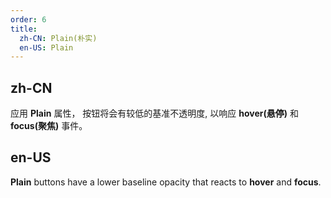 ```yaml
---
order: 6
title:
  zh-CN: Plain(朴实)
  en-US: Plain
---
```


## zh-CN

应用 **Plain** 属性， 按钮将会有较低的基准不透明度, 以响应 **hover(悬停)** 和 **focus(聚焦)** 事件。

## en-US

**Plain** buttons have a lower baseline opacity that reacts to **hover** and **focus**.
